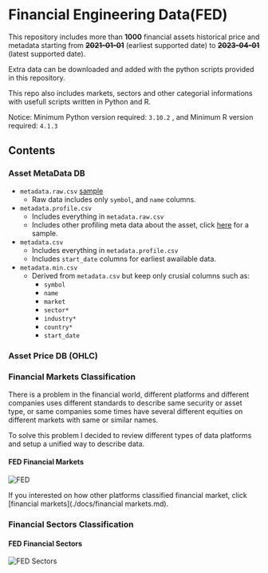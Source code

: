 # Financial Engineering Data(FED)

This repository includes more than **1000** financial assets historical price and metadata starting from ~~**2021-01-01**~~ (earliest supported date) to **~~2023-04-01~~** (latest supported date).

Extra data can be downloaded and added with the python scripts provided in this repository.

This repo also includes markets, sectors and other categorial informations with usefull scripts written in Python and R.

Notice: Minimum Python version required: `3.10.2` , and Minimum R version required: `4.1.3`

## Contents

### Asset MetaData DB

- `metadata.raw.csv` [sample](./data/metadata.raw.csv)
  - Raw data includes only `symbol`, and `name` columns.
- `metadata.profile.csv`
  - Includes everything in `metadata.raw.csv` 
  - Includes other profiling meta data about the asset, click [here]() for a sample.
- `metadata.csv`
  - Includes everything in `metadata.profile.csv`
  - Includes `start_date` columns for earliest awailable data.
- `metadata.min.csv`
  - Derived from `metadata.csv` but keep only crusial columns such as:
    - `symbol`
    - `name`
    - `market`
    - `sector*`
    - `industry*`
    - `country*`
    - `start_date`



### Asset Price DB (OHLC)





### Financial Markets Classification

There is a problem in the financial world, different platforms and different companies uses different standards to describe same security or asset type, or same companies some times have several different equities on different markets with same or similar names. 

To solve this problem I decided to review different types of data platforms and setup a unified way to describe data. 

#### FED Financial Markets

![FED](./assets/README.assets/Markets.svg)

If you interested on how other platforms classified financial market, click [financial markets](./docs/financial markets.md).

### Financial Sectors Classification

#### FED Financial Sectors

![FED Sectors](./assets/README.assets/Sectors.svg)



